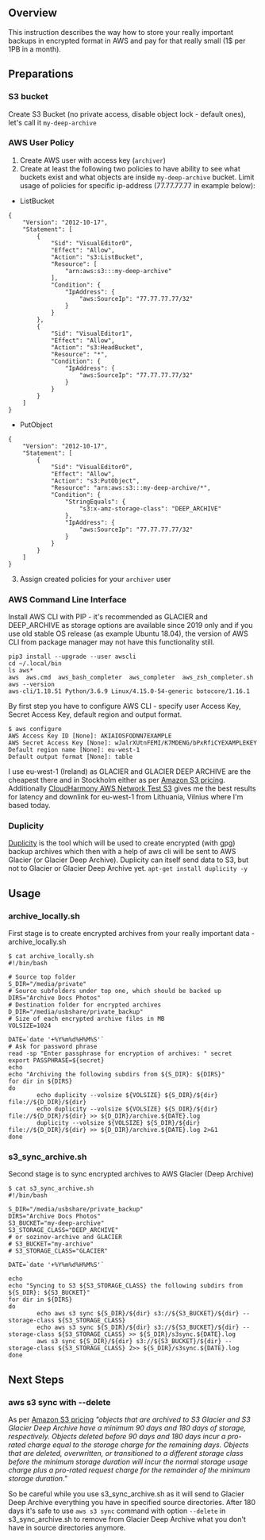 ## Overview
This instruction describes the way how to store your really important backups in encrypted format in AWS and pay for that really small (1$ per 1PB in a month).

## Preparations
### S3 bucket
Create S3 Bucket (no private access, disable object lock - default ones), let's call it `my-deep-archive`
### AWS User Policy
1. Create AWS user with access key (`archiver`)
2. Create at least the following two policies to have ability to see what buckets exist and what objects are inside `my-deep-archive` bucket. Limit usage of policies for specific ip-address (77.77.77.77 in example below):
 - ListBucket
```
{
    "Version": "2012-10-17",
    "Statement": [
        {
            "Sid": "VisualEditor0",
            "Effect": "Allow",
            "Action": "s3:ListBucket",
            "Resource": [
                "arn:aws:s3:::my-deep-archive"
            ],
            "Condition": {
                "IpAddress": {
                    "aws:SourceIp": "77.77.77.77/32"
                }
            }
        },
        {
            "Sid": "VisualEditor1",
            "Effect": "Allow",
            "Action": "s3:HeadBucket",
            "Resource": "*",
            "Condition": {
                "IpAddress": {
                    "aws:SourceIp": "77.77.77.77/32"
                }
            }
        }
    ]
}
```
- PutObject
```
{
    "Version": "2012-10-17",
    "Statement": [
        {
            "Sid": "VisualEditor0",
            "Effect": "Allow",
            "Action": "s3:PutObject",
            "Resource": "arn:aws:s3:::my-deep-archive/*",
            "Condition": {
                "StringEquals": {
                    "s3:x-amz-storage-class": "DEEP_ARCHIVE"
                },
                "IpAddress": {
                    "aws:SourceIp": "77.77.77.77/32"
                }
            }
        }
    ]
}
```
3. Assign created policies for your `archiver` user

### AWS Command Line Interface
Install AWS CLI with PIP - it's recommended as GLACIER and DEEP_ARCHIVE as storage options are available since 2019 only and if you use old stable OS release (as example Ubuntu 18.04), the version of AWS CLI from package manager may not have this functionality still.
```
pip3 install --upgrade --user awscli
cd ~/.local/bin
ls aws*
aws  aws.cmd  aws_bash_completer  aws_completer  aws_zsh_completer.sh
aws --version
aws-cli/1.18.51 Python/3.6.9 Linux/4.15.0-54-generic botocore/1.16.1
```
By first step you have to configure AWS CLI - specify user Access Key, Secret Access Key, default region and output format. 
```
$ aws configure
AWS Access Key ID [None]: AKIAIOSFODNN7EXAMPLE
AWS Secret Access Key [None]: wJalrXUtnFEMI/K7MDENG/bPxRfiCYEXAMPLEKEY
Default region name [None]: eu-west-1
Default output format [None]: table
```
I use eu-west-1 (Ireland) as GLACIER and GLACIER DEEP ARCHIVE are the cheapest there and in Stockholm either as per [Amazon S3 pricing](https://aws.amazon.com/s3/pricing/).
Additionally [CloudHarmony AWS Network Test S3](https://cloudharmony.com/speedtest-for-aws:s3) gives me the best results for latency and downlink for eu-west-1 from Lithuania, Vilnius where I'm based today.
### Duplicity
[Duplicity](http://duplicity.nongnu.org/) is the tool which will be used to create encrypted (with gpg) backup archives which then with a help of aws cli will be sent to AWS Glacier (or Glacier Deep Archive). 
Duplicity can itself send data to S3, but not to Glacier or Glacier Deep Archive yet.
```apt-get install duplicity -y```

## Usage
### archive_locally.sh
First stage is to create encrypted archives from your really important data - archive_locally.sh
```
$ cat archive_locally.sh
#!/bin/bash

# Source top folder
S_DIR="/media/private"
# Source subfolders under top one, which should be backed up
DIRS="Archive Docs Photos"
# Destination folder for encrypted archives
D_DIR="/media/usbshare/private_backup"
# Size of each encrypted archive files in MB
VOLSIZE=1024

DATE=`date '+%Y%m%d%H%M%S'`
# Ask for password phrase
read -sp "Enter passphrase for encryption of archives: " secret
export PASSPHRASE=${secret}
echo
echo "Archiving the following subdirs from ${S_DIR}: ${DIRS}"
for dir in ${DIRS} 
do
        echo duplicity --volsize ${VOLSIZE} ${S_DIR}/${dir} file://${D_DIR}/${dir}
        echo duplicity --volsize ${VOLSIZE} ${S_DIR}/${dir} file://${D_DIR}/${dir} >> ${D_DIR}/archive.${DATE}.log
        duplicity --volsize ${VOLSIZE} ${S_DIR}/${dir} file://${D_DIR}/${dir} >> ${D_DIR}/archive.${DATE}.log 2>&1
done
```
### s3_sync_archive.sh
Second stage is to sync encrypted archives to AWS Glacier (Deep Archive)
```
$ cat s3_sync_archive.sh
#!/bin/bash

S_DIR="/media/usbshare/private_backup"
DIRS="Archive Docs Photos"
S3_BUCKET="my-deep-archive"
S3_STORAGE_CLASS="DEEP_ARCHIVE"
# or sozinov-archive and GLACIER
# S3_BUCKET="my-archive"
# S3_STORAGE_CLASS="GLACIER"

DATE=`date '+%Y%m%d%H%M%S'`

echo
echo "Syncing to S3 ${S3_STORAGE_CLASS} the following subdirs from ${S_DIR}: ${S3_BUCKET}"
for dir in ${DIRS} 
do
        echo aws s3 sync ${S_DIR}/${dir} s3://${S3_BUCKET}/${dir} --storage-class ${S3_STORAGE_CLASS} 
        echo aws s3 sync ${S_DIR}/${dir} s3://${S3_BUCKET}/${dir} --storage-class ${S3_STORAGE_CLASS} >> ${S_DIR}/s3sync.${DATE}.log
        aws s3 sync ${S_DIR}/${dir} s3://${S3_BUCKET}/${dir} --storage-class ${S3_STORAGE_CLASS} 2>> ${S_DIR}/s3sync.${DATE}.log
done
```
## Next Steps
### aws s3 sync with --delete
As per [Amazon S3 pricing](https://aws.amazon.com/s3/pricing/) *"objects that are archived to S3 Glacier and S3 Glacier Deep Archive have a minimum 90 days and 180 days of storage, respectively. Objects deleted before 90 days and 180 days incur a pro-rated charge equal to the storage charge for the remaining days. Objects that are deleted, overwritten, or transitioned to a different storage class before the minimum storage duration will incur the normal storage usage charge plus a pro-rated request charge for the remainder of the minimum storage duration."*

So be careful while you use s3_sync_archive.sh as it will send to Glacier Deep Archive everything you have in specified source directories. After 180 days it's safe to use `aws s3 sync` command with option `--delete` in s3_sync_archive.sh to remove from Glacier Deep Archive what you don't have in source directories anymore.

